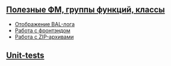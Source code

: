 ## [Полезные ФМ, группы функций, классы](/docs/common-dictionary.md#полезные-фм-группы-функций-классы)
- [Отображение BAL-лога](/docs/common-dictionary.md#отображение-bal-лога)
- [Работа с фронтэндом](/docs/common-dictionary.md#работа-с-фронтэндом)
- [Работа с ZIP-архивами](/docs/common-dictionary.md#работа-с-zip-архивами)
## [Unit-tests](/docs/unit-tests.md)
